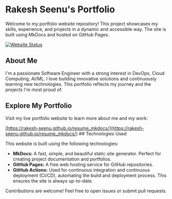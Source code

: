 # Rakesh Seenu's Portfolio

Welcome to my portfolio website repository! This project showcases my skills, experience, and projects in a dynamic and accessible way. The site is built using MkDocs and hosted on GitHub Pages.

[![Website Status](https://img.shields.io/website?up_message=Live&down_message=Offline&url=https%3A%2F%2Frakesh-seenu.github.io%2Fresume_mkdocs%2F)](https://rakesh-seenu.github.io/resume_mkdocs/)  

## About Me

I'm a passionate Software Engineer with a strong interest in DevOps, Cloud Computing, AI/ML.  I love building innovative solutions and continuously learning new technologies.  This portfolio reflects my journey and the projects I'm most proud of.

## Explore My Portfolio

Visit my live portfolio website to learn more about me and my work:

[https://rakesh-seenu.github.io/resume_mkdocs/](https://rakesh-seenu.github.io/resume_mkdocs/)  ## Technologies Used

This website is built using the following technologies:

* **MkDocs:** A fast, simple, and beautiful static site generator.  Perfect for creating project documentation and portfolios.
* **GitHub Pages:** A free web hosting service for GitHub repositories.
* **GitHub Actions:**  Used for continuous integration and continuous deployment (CI/CD), automating the build and deployment process.  This ensures the site is always up-to-date.

Contributions are welcome! Feel free to open issues or submit pull requests.

